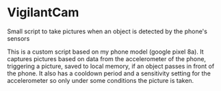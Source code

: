 # VigilantCam
Small script to take pictures when an object is detected by the phone's sensors

This is a custom script based on my phone model (google pixel 8a). It captures pictures based on data from the accelerometer of the phone, triggering a picture, saved to local memory, if an object passes in front of the phone. It also has a cooldown period and a sensitivity setting for the accelerometer so only under some conditions the picture is taken.
